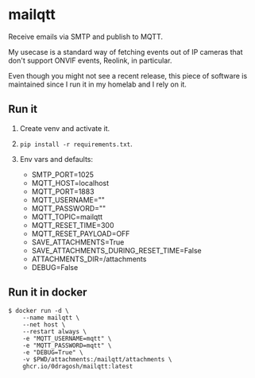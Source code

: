 # mailqtt

Receive emails via SMTP and publish to MQTT.

My usecase is a standard way of fetching events out of IP cameras that don't support ONVIF events, Reolink, in particular.

Even though you might not see a recent release, this piece of software is maintained since I run it in my homelab and I rely on it.

## Run it

1. Create venv and activate it.

1. `pip install -r requirements.txt`.

1. Env vars and defaults:
   * SMTP_PORT=1025
   * MQTT_HOST=localhost
   * MQTT_PORT=1883
   * MQTT_USERNAME=""
   * MQTT_PASSWORD=""
   * MQTT_TOPIC=mailqtt
   * MQTT_RESET_TIME=300
   * MQTT_RESET_PAYLOAD=OFF
   * SAVE_ATTACHMENTS=True
   * SAVE_ATTACHMENTS_DURING_RESET_TIME=False
   * ATTACHMENTS_DIR=/attachments
   * DEBUG=False

## Run it in docker

```
$ docker run -d \
    --name mailqtt \
    --net host \
    --restart always \
    -e "MQTT_USERNAME=mqtt" \
    -e "MQTT_PASSWORD=mqtt" \
    -e "DEBUG=True" \
    -v $PWD/attachments:/mailqtt/attachments \
    ghcr.io/0dragosh/mailqtt:latest
```

